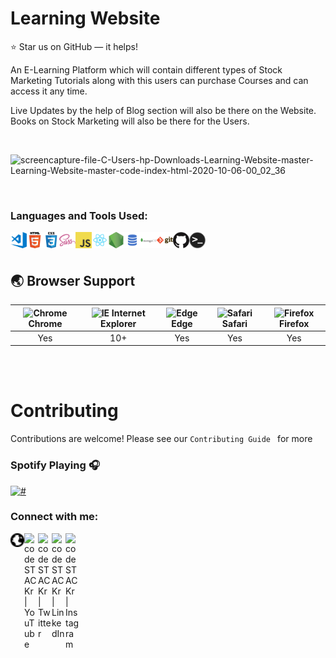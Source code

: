 
Learning Website
======================
:star: Star us on GitHub — it helps!

  

An E-Learning Platform which will contain different types of Stock Marketing Tutorials along with this users can purchase Courses and can access it any time.

  

Live Updates by the help of Blog section will also be there on the Website. Books on Stock Marketing will also be there for the Users.

  

<br/>

<p  align="center">

![screencapture-file-C-Users-hp-Downloads-Learning-Website-master-Learning-Website-master-code-index-html-2020-10-06-00_02_36](https://user-images.githubusercontent.com/53695121/95119826-3ad69000-076a-11eb-9c4e-2b01aa4f340e.png)

</p>

<br/>

  
  
  

### Languages and Tools Used:

  

[<img align="left" alt="Visual Studio Code" width="26px" src="https://raw.githubusercontent.com/github/explore/80688e429a7d4ef2fca1e82350fe8e3517d3494d/topics/visual-studio-code/visual-studio-code.png" />][webdevplaylist]

[<img align="left" alt="HTML5" width="26px" src="https://raw.githubusercontent.com/github/explore/80688e429a7d4ef2fca1e82350fe8e3517d3494d/topics/html/html.png" />][webdevplaylist]

  

[<img align="left" alt="CSS3" width="26px" src="https://raw.githubusercontent.com/github/explore/80688e429a7d4ef2fca1e82350fe8e3517d3494d/topics/css/css.png" />][cssplaylist]

  

[<img align="left" alt="Sass" width="26px" src="https://raw.githubusercontent.com/github/explore/80688e429a7d4ef2fca1e82350fe8e3517d3494d/topics/sass/sass.png" />][cssplaylist]

  

[<img align="left" alt="JavaScript" width="26px" src="https://raw.githubusercontent.com/github/explore/80688e429a7d4ef2fca1e82350fe8e3517d3494d/topics/javascript/javascript.png" />][jsplaylist]

  

[<img align="left" alt="React" width="26px" src="https://raw.githubusercontent.com/github/explore/80688e429a7d4ef2fca1e82350fe8e3517d3494d/topics/react/react.png" />][reactplaylist]

  
  

[<img align="left" alt="Node.js" width="26px" src="https://raw.githubusercontent.com/github/explore/80688e429a7d4ef2fca1e82350fe8e3517d3494d/topics/nodejs/nodejs.png" />][webdevplaylist]

  

[<img align="left" alt="SQL" width="26px" src="https://raw.githubusercontent.com/github/explore/80688e429a7d4ef2fca1e82350fe8e3517d3494d/topics/sql/sql.png" />][webdevplaylist]

  

[<img align="left" alt="MongoDB" width="26px" src="https://raw.githubusercontent.com/github/explore/80688e429a7d4ef2fca1e82350fe8e3517d3494d/topics/mongodb/mongodb.png" />][webdevplaylist]

[<img align="left" alt="Git" width="26px" src="https://raw.githubusercontent.com/github/explore/80688e429a7d4ef2fca1e82350fe8e3517d3494d/topics/git/git.png" />][webdevplaylist]

[<img align="left" alt="GitHub" width="26px" src="https://raw.githubusercontent.com/github/explore/78df643247d429f6cc873026c0622819ad797942/topics/github/github.png" />][webdevplaylist]

[<img align="left" alt="Terminal" width="26px" src="https://raw.githubusercontent.com/github/explore/80688e429a7d4ef2fca1e82350fe8e3517d3494d/topics/terminal/terminal.png" />][webdevplaylist]

  

<br  />

<br  />

  
  

## 🌏 Browser Support

  

| <img  src="https://user-images.githubusercontent.com/1215767/34348387-a2e64588-ea4d-11e7-8267-a43365103afe.png"  alt="Chrome"  width="16px"  height="16px"  /> Chrome | <img  src="https://user-images.githubusercontent.com/1215767/34348590-250b3ca2-ea4f-11e7-9efb-da953359321f.png"  alt="IE"  width="16px"  height="16px"  /> Internet Explorer | <img  src="https://user-images.githubusercontent.com/1215767/34348380-93e77ae8-ea4d-11e7-8696-9a989ddbbbf5.png"  alt="Edge"  width="16px"  height="16px"  /> Edge | <img  src="https://user-images.githubusercontent.com/1215767/34348394-a981f892-ea4d-11e7-9156-d128d58386b9.png"  alt="Safari"  width="16px"  height="16px"  /> Safari | <img  src="https://user-images.githubusercontent.com/1215767/34348383-9e7ed492-ea4d-11e7-910c-03b39d52f496.png"  alt="Firefox"  width="16px"  height="16px"  /> Firefox |
| :---------: | :---------: | :---------: | :---------: | :---------: |
| Yes | 10+ | Yes | Yes | Yes |

  
  

<br  />

<br  />

  
  

Contributing
============


  

Contributions are welcome! Please see our `Contributing Guide ` for more



  
  

### Spotify Playing 🎧

  

[<img src="https://now-playing-codestackr.vercel.app/api/spotify-playing" alt="#" width="350" />](https://open.spotify.com/user/#)

  

### Connect with me:

  

[<img align="left" alt="codeSTACKr.com" width="22px" src="https://raw.githubusercontent.com/iconic/open-iconic/master/svg/globe.svg" />][website]

[<img align="left" alt="codeSTACKr | YouTube" width="22px" src="https://cdn.jsdelivr.net/npm/simple-icons@v3/icons/youtube.svg" />][youtube]

[<img align="left" alt="codeSTACKr | Twitter" width="22px" src="https://cdn.jsdelivr.net/npm/simple-icons@v3/icons/twitter.svg" />][twitter]

[<img align="left" alt="codeSTACKr | LinkedIn" width="22px" src="https://cdn.jsdelivr.net/npm/simple-icons@v3/icons/linkedin.svg" />][linkedin]

[<img align="left" alt="codeSTACKr | Instagram" width="22px" src="https://cdn.jsdelivr.net/npm/simple-icons@v3/icons/instagram.svg" />][instagram]

  

<br  />

  
  

</details>

  

[website]: https://codeSTACKr.com

[course]: http://vsCodeHero.com

[twitter]: https://twitter.com/

[youtube]: https://youtube.com/

[instagram]: https://instagram.com/

[linkedin]: https://linkedin.com/in/

[webdevplaylist]: https://www.youtube.com/playlist?list=

[jsplaylist]: https://www.youtube.com/playlist?list=

[cssplaylist]: https://www.youtube.com/playlist?list=
[reactplaylist]: https://www.youtube.com/playlist?list=
